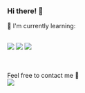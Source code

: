 ### Hi there! 👋

<p>📃 I'm currently learning: </p>
<br>
<div display=flex flex-direction=row gap=10px>
  <img src="https://img.shields.io/badge/python-3670A0?style=for-the-badge&logo=python&logoColor=ffdd54">
  <img src="https://img.shields.io/badge/javascript-%23323330.svg?style=for-the-badge&logo=javascript&logoColor=%23F7DF1E">
  <img src="https://img.shields.io/badge/java-%23ED8B00.svg?style=for-the-badge&logo=openjdk&logoColor=white">
</div>

<br>
<br>

Feel free to contact me :telescope:
<br>
<a href="https://t.me/ReshNF" target="_blank"><img src="https://img.shields.io/badge/Telegram-%40moepoi-28a8ea"></a>
